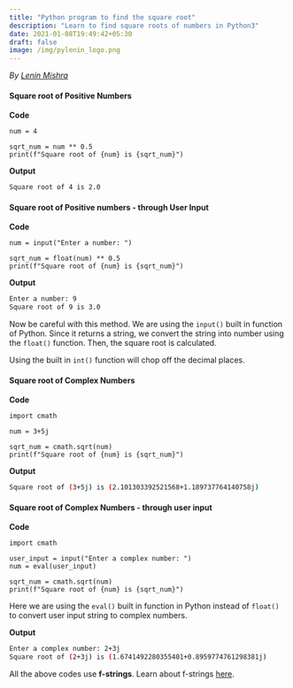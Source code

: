 ```yaml
---
title: "Python program to find the square root"
description: "Learn to find square roots of numbers in Python3"
date: 2021-01-08T19:49:42+05:30
draft: false
image: /img/pylenin_logo.png
---
```

<div class="sharethis-inline-follow-buttons"></div>

*By [Lenin Mishra](https://www.pylenin.com/authors/#lenin-mishra)*

#### Square root of Positive Numbers

**Code**

```python3
num = 4

sqrt_num = num ** 0.5
print(f"Square root of {num} is {sqrt_num}")
```

**Output**

```bash
Square root of 4 is 2.0
```

#### Square root of Positive numbers - through User Input

**Code**

```python3
num = input("Enter a number: ")

sqrt_num = float(num) ** 0.5
print(f"Square root of {num} is {sqrt_num}")
```

**Output**

```bash
Enter a number: 9
Square root of 9 is 3.0
```

Now be careful with this method. We are using the `input()` built in function of Python. Since it returns a string, we convert the string into number using the `float()` function. Then, the square root is calculated.

Using the built in `int()` function will chop off the decimal places.

#### Square root of Complex Numbers

**Code**

```python3
import cmath

num = 3+5j

sqrt_num = cmath.sqrt(num)
print(f"Square root of {num} is {sqrt_num}")
```

**Output**

```bash
Square root of (3+5j) is (2.101303392521568+1.189737764140758j)
```

#### Square root of Complex Numbers - through user input

**Code**

```python3
import cmath

user_input = input("Enter a complex number: ")
num = eval(user_input)

sqrt_num = cmath.sqrt(num)
print(f"Square root of {num} is {sqrt_num}")
```

Here we are using the `eval()` built in function in Python instead of `float()` to convert user input string to complex numbers.

**Output**

```bash
Enter a complex number: 2+3j
Square root of (2+3j) is (1.6741492280355401+0.8959774761298381j)
```

All the above codes use **f-strings**. Learn about f-strings [here](https://www.pylenin.com/blogs/f-strings-python/).

